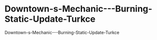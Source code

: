 # Downtown-s-Mechanic---Burning-Static-Update-Turkce
Downtown-s-Mechanic---Burning-Static-Update-Turkce
